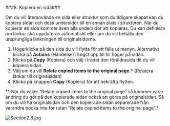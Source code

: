 ###8. Kopiera en sida###

Om du vill återanvända en sida eller struktur som du tidigare skapat kan du kopiera sidan och dess undersidor
till en annan plats i strukturen. När du kopierar en sida kommer även alla undersidor att kopieras. Du kan
definiera om länkar ska uppdateras automatiskt eller om du vill behålla den ursprungliga länkningen till
originalsidorna.

1. Högerklicka på den sida du vill flytta för att fälla ut menyn. Alternativt klicka på **Actions** (Händelser) högst
upp till till höger på sidan.
2. Klicka på **Copy** (Kopiera) och välj i trädet den föräldrasida dit du vill kopiera sidan.
1. Välj om du vill **Relate copied items to the original page.*** (Relatera länkar till originalsidan)
2. Klicka på knappen **Copy** (Kopiera) för att bekräfta flytten.

** När du väljer “Relate copied items to the original page” så kommer varje ändring du gör på den kopierade sidan
också att göras på originalsidan. Så om du vill ha originalsidan och den kopierade sidan separerade från varandra
bocka inte för rutan “Relate copied items to the original page”.*


![Section2.8.jpg](images/Section2.8.jpg)